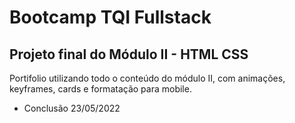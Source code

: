 # Bootcamp TQI Fullstack

## Projeto final do Módulo II - HTML CSS

Portifolio utilizando todo o conteúdo do módulo II, com animações, keyframes, cards e formatação para mobile.

- Conclusão 23/05/2022